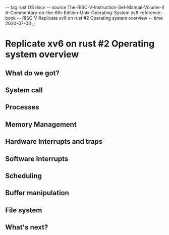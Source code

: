 -- tag rust OS riscv
-- source The-RISC-V-Instruction-Set-Manual-Volume-II
          A-Commentary-on-the-6th-Edition-Unix-Operating-System
          xv6-reference-book
-- RISC-V Replicate xv6 on rust #2 Operating system overview
-- time 2020-07-03
;;
# Replicate xv6 on rust #2 Operating system overview

## What do we got?

## System call

## Processes

## Memory Management

## Hardware Interrupts and traps

## Software Interrupts

## Scheduling

## Buffer manipulation

## File system

## What's next?
